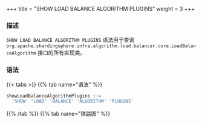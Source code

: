 +++
title = "SHOW LOAD BALANCE ALGORITHM PLUGINS"
weight = 3
+++

### 描述

`SHOW LOAD BALANCE ALGORITHM PLUGINS` 语法用于查询 `org.apache.shardingsphere.infra.algorithm.load.balancer.core.LoadBalanceAlgorithm` 接口的所有实现类。

### 语法

{{< tabs >}}
{{% tab name="语法" %}}
```sql
showLoadBalanceAlgorithmPlugins ::=
  'SHOW' 'LOAD' 'BALANCE' 'ALGORITHM' 'PLUGINS'
```
{{% /tab %}}
{{% tab name="铁路图" %}}
<iframe frameborder="0" name="diagram" id="diagram" width="100%" height="100%"></iframe>
{{% /tab %}}
{{< /tabs >}}

### 返回值说明

| 列            | 说明     |
|--------------|--------|
| type         | 类型     |
| type_aliases | 类型别名   |
| description  | 描述     |

### 示例

- 查询 `org.apache.shardingsphere.infra.algorithm.load.balancer.core.LoadBalanceAlgorithm` 接口的所有实现类

```sql
SHOW LOAD BALANCE ALGORITHM PLUGINS
```

```sql
SHOW LOAD BALANCE ALGORITHM PLUGINS;
+-------------+--------------+-------------+
| type        | type_aliases | description |
+-------------+--------------+-------------+
| ROUND_ROBIN |              |             |
| RANDOM      |              |             |
| WEIGHT      |              |             |
+-------------+--------------+-------------+
3 rows in set (0.03 sec)
```

### 保留字

`SHOW`、`LOAD`、`BALANCE`、`ALGORITHM`、`PLUGINS`

### 相关链接

- [保留字](/cn/user-manual/shardingsphere-proxy/distsql/syntax/reserved-word/)
